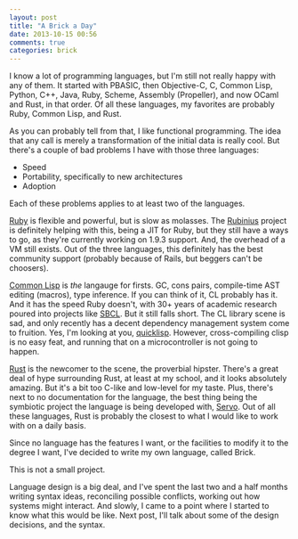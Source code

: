 ```yaml
---
layout: post
title: "A Brick a Day"
date: 2013-10-15 00:56
comments: true
categories: brick
---
```


I know a lot of programming languages, but I'm still not really happy with any of them. It started with PBASIC, then Objective-C, C, Common Lisp, Python, C++, Java, Ruby, Scheme, Assembly (Propeller), and now OCaml and Rust, in that order. Of all these languages, my favorites are probably Ruby, Common Lisp, and Rust.

As you can probably tell from that, I like functional programming. The idea that any call is merely a transformation of the initial data is really cool. But there's a couple of bad problems I have with those three languages:

- Speed
- Portability, specifically to new architectures
- Adoption

Each of these problems applies to at least two of the languages. 

[Ruby](http://www.ruby-lang.org) is flexible and powerful, but is slow as molasses. The [Rubinius](http://rubini.us) project is definitely helping with this, being a JIT for Ruby, but they still have a ways to go, as they're currently working on 1.9.3 support. And, the overhead of a VM still exists. Out of the three languages, this definitely has the best community support (probably because of Rails, but beggers can't be choosers).

[Common Lisp](http://common-lisp.net) is _the_ langauge for firsts. GC, cons pairs, compile-time AST editing (macros), type inference. If you can think of it, CL probably has it. And it has the speed Ruby doesn't, with 30+ years of academic research poured into projects like [SBCL](http://www.sbcl.org). But it still falls short. The CL library scene is sad, and only recently has a decent dependency management system come to fruition. Yes, I'm looking at you, [quicklisp](http://www.quicklisp.org). However, cross-compiling clisp is no easy feat, and running that on a microcontroller is not going to happen.

[Rust](http://www.rust-lang.org) is the newcomer to the scene, the proverbial hipster. There's a great deal of hype surrounding Rust, at least at my school, and it looks absolutely amazing. But it's a bit too C-like and low-level for my taste. Plus, there's next to no documentation for the language, the best thing being the symbiotic project the language is being developed with, [Servo](https://github.com/mozilla/servo). Out of all these languages, Rust is probably the closest to what I would like to work with on a daily basis.

Since no language has the features I want, or the facilities to modify it to the degree I want, I've decided to write my own language, called Brick.

This is not a small project.

Language design is a big deal, and I've spent the last two and a half months writing syntax ideas, reconciling possible conflicts, working out how systems might interact. And slowly, I came to a point where I started to know what this would be like. Next post, I'll talk about some of the design decisions, and the syntax.
